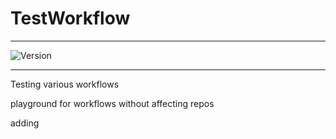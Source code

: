 # TestWorkflow

---

![Version](https://img.shields.io/badge/Version-2.0.21-brightgreen)

---

Testing various workflows

playground for workflows without affecting repos

adding

